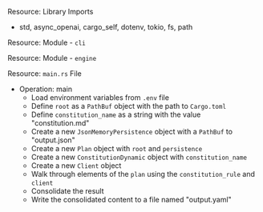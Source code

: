 Resource: Library Imports
- std, async_openai, cargo_self, dotenv, tokio, fs, path

Resource: Module - `cli`

Resource: Module - `engine`

Resource: `main.rs` File
- Operation: main
  - Load environment variables from `.env` file
  - Define `root` as a `PathBuf` object with the path to `Cargo.toml`
  - Define `constitution_name` as a string with the value "constitution.md"
  - Create a new `JsonMemoryPersistence` object with a `PathBuf` to "output.json"
  - Create a new `Plan` object with `root` and `persistence`
  - Create a new `ConstitutionDynamic` object with `constitution_name`
  - Create a new `Client` object
  - Walk through elements of the `plan` using the `constitution_rule` and `client`
  - Consolidate the result
  - Write the consolidated content to a file named "output.yaml"